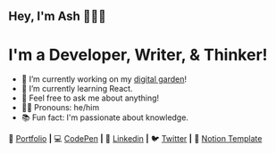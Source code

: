 ## Hey, I'm Ash 👋👨‍💻
# I'm a Developer, Writer, & Thinker!

- 🔭 I’m currently working on my [digital garden](https://ash.cafe)!
- 🌱 I’m currently learning React.
- 💬 Feel free to ask me about anything!
- 🧙‍♂️ Pronouns: he/him
- 📚 Fun fact: I'm passionate about knowledge.

🏡 [Portfolio][portfolio] **|** 
💻 [CodePen][codepen] **|** 
👔 [Linkedin][linkedin] **|** 
🐦 [Twitter][twitter] **|** 
📝 [Notion Template][notion] 

[portfolio]: https://ashthe.dev
[codepen]: https://codepen.io/AshtonHeald
[linkedin]: https://www.linkedin.com/in/ashtonheald/
[twitter]: https://twitter.ashtonheald.com
[notion]: https://ashtonheald.notion.site/TEMPLATES-71a28e1c925b4eaab4a24937310cdf46

